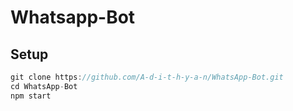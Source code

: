 # Whatsapp-Bot

## Setup
```js
git clone https://github.com/A-d-i-t-h-y-a-n/WhatsApp-Bot.git
cd WhatsApp-Bot
npm start
```
